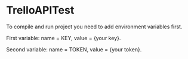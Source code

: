 # TrelloAPITest
To compile and run project you need to add environment variables first. 

First variable: name = KEY,  value = {your key}.

Second variable: name = TOKEN, value = {your token}. 

